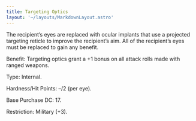 ```yaml
---
title: Targeting Optics
layout: '~/layouts/MarkdownLayout.astro'
---
```

The recipient’s eyes are replaced with ocular implants that use a projected
targeting reticle to improve the recipient’s aim. All of the recipient’s eyes
must be replaced to gain any benefit.

Benefit: Targeting optics grant a +1 bonus on all attack rolls made with
ranged weapons.

Type: Internal.

Hardness/Hit Points: –/2 (per eye).

Base Purchase DC: 17.

Restriction: Military (+3).

